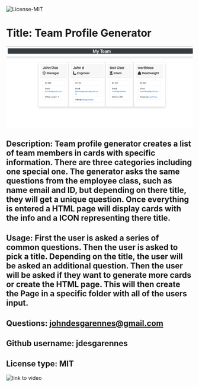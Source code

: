 
 ![License-MIT](https://img.shields.io/badge/license-MIT-green?style=for-the-badge)

  # Title: Team Profile Generator

  ![README GENERATOR](./ss.jpg)  
  
  ## Description: Team profile generator creates  a list of team members in cards with specific information. There are three categories including one special one. The generator asks the same questions from the employee class, such as name email and ID, but depending on there title, they will get a unique question. Once everything is entered a HTML page will display cards with the info and a ICON representing there title.

  ## Usage:  First the user is asked a series of common questions. Then the user is asked to pick a title. Depending on the title, the user will be asked an additional question. Then the user will be asked if they want to generate more cards or create the HTML page. This will then create the Page in a specific folder with all of the users input.

  ## Questions: johndesgarennes@gmail.com

  ## Github username: jdesgarennes

  ## License type: MIT

![link to video](https://watch.screencastify.com/v/NypdkxlLBQcoSMUc1Cb0)
  
